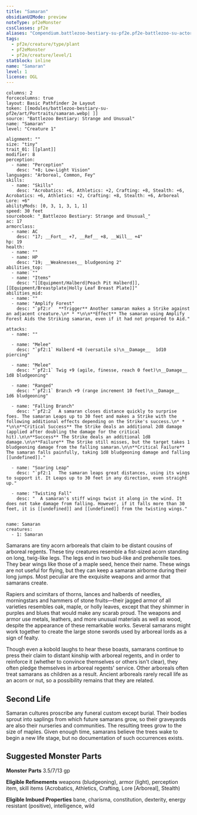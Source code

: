 ```yaml
---
title: "Samaran"
obsidianUIMode: preview
noteType: pf2eMonster
cssClasses: pf2e
aliases: "Compendium.battlezoo-bestiary-su-pf2e.pf2e-battlezoo-su-actors.Actor.Gb2eS6EoR47dmDT6" 
tags:
  - pf2e/creature/type/plant
  - pf2eMonster
  - pf2e/creature/level/1
statblock: inline
name: "Samaran"
level: 1
license: OGL
---
```


```statblock
columns: 2
forcecolumns: true
layout: Basic Pathfinder 2e Layout
token: [[modules/battlezoo-bestiary-su-pf2e/art/Portraits/samaran.webp| ]]
source: "Battlezoo Bestiary: Strange and Unusual"
name: "Samaran"
level: "Creature 1"

alignment: ""
size: "tiny"
trait_01: [[plant]]
modifier: 8
perception:
  - name: "Perception"
    desc: "+8; Low-Light Vision"
languages: "Arboreal, Common, Fey"
skills:
  - name: "Skills"
    desc: "Acrobatics: +6, Athletics: +2, Crafting: +8, Stealth: +6, Acrobatics: +6, Athletics: +2, Crafting: +8, Stealth: +6, Arboreal Lore: +6"
abilityMods: [0, 3, 1, 3, 1, 1]
speed: 30 feet
sourcebook: "_Battlezoo Bestiary: Strange and Unusual_"
ac: 17
armorclass:
  - name: AC
    desc: "17; __Fort__ +7, __Ref__ +8, __Will__ +4"
hp: 19
health:
  - name: ""
  - name: HP
    desc: "19; __Weaknesses__ bludgeoning 2"
abilities_top:
  - name: ""
  - name: "Items"
    desc: "[[Equipment/Halberd|Peach Pit Halberd]], [[Equipment/Breastplate|Holly Leaf Breast Plate]]"
abilities_mid:
  - name: ""
  - name: "Amplify Forest"
    desc: "`pf2:r`  **Trigger** Another samaran makes a Strike against an adjacent creature.\n* * *\n\n**Effect** The samaran using Amplify Forest Aids the Striking samaran, even if it had not prepared to Aid."

attacks:
  - name: ""

  - name: "Melee"
    desc: "`pf2:1` Halberd +8 (versatile s)\n__Damage__  1d10 piercing"

  - name: "Melee"
    desc: "`pf2:1` Twig +9 (agile, finesse, reach 0 feet)\n__Damage__  1d8 bludgeoning"

  - name: "Ranged"
    desc: "`pf2:1` Branch +9 (range increment 10 feet)\n__Damage__  1d6 bludgeoning"

  - name: "Falling Branch"
    desc: "`pf2:2`  A samaran closes distance quickly to surprise foes. The samaran Leaps up to 30 feet and makes a Strike with the following additional effects depending on the Strike's success.\n* * *\n\n**Critical Success** The Strike deals an additional 2d8 damage (applied after doubling the damage for the critical hit).\n\n**Success** The Strike deals an additional 1d8 damage.\n\n**Failure** The Strike still misses, but the target takes 1 bludgeoning damage from the falling samaran.\n\n**Critical Failure** The samaran falls painfully, taking 1d8 bludgeoning damage and falling [[undefined]]."

  - name: "Soaring Leap"
    desc: "`pf2:1`  The samaran leaps great distances, using its wings to support it. It Leaps up to 30 feet in any direction, even straight up."

  - name: "Twisting Fall"
    desc: "  A samaran's stiff wings twist it along in the wind. It does not take damage from falling. However, if it falls more than 30 feet, it is [[undefined]] and [[undefined]] from the twisting wings."
 
```

```encounter-table
name: Samaran
creatures:
  - 1: Samaran
```



Samarans are tiny acorn arboreals that claim to be distant cousins of arboreal regents. These tiny creatures resemble a fist-sized acorn standing on long, twig-like legs. The legs end in two bud-like and prehensile toes. They bear wings like those of a maple seed, hence their name. These wings are not useful for flying, but they can keep a samaran airborne during their long jumps. Most peculiar are the exquisite weapons and armor that samarans create.

Rapiers and scimitars of thorns, lances and halberds of needles, morningstars and hammers of stone fruits—their jagged armor of all varieties resembles oak, maple, or holly leaves, except that they shimmer in purples and blues that would make any scarab proud. The weapons and armor use metals, leathers, and more unusual materials as well as wood, despite the appearance of these remarkable works. Several samarans might work together to create the large stone swords used by arboreal lords as a sign of fealty.

Though even a kobold laughs to hear these boasts, samarans continue to press their claim to distant kinship with arboreal regents, and in order to reinforce it (whether to convince themselves or others isn't clear), they often pledge themselves in arboreal regents' service. Other arboreals often treat samarans as children as a result. Ancient arboreals rarely recall life as an acorn or nut, so a possibility remains that they are related.

## Second Life

Samaran cultures proscribe any funeral custom except burial. Their bodies sprout into saplings from which future samarans grow, so their graveyards are also their nurseries and communities. The resulting trees grow to the size of maples. Given enough time, samarans believe the trees wake to begin a new life stage, but no documentation of such occurrences exists.

## Suggested Monster Parts

**Monster Parts** 3.5/7/13 gp

**Eligible Refinements** weapons (bludgeoning), armor (light), perception item, skill items (Acrobatics, Athletics, Crafting, Lore \[Arboreal\], Stealth)

**Eligible Imbued Properties** bane, charisma, constitution, dexterity, energy resistant (positive), intelligence, wild

